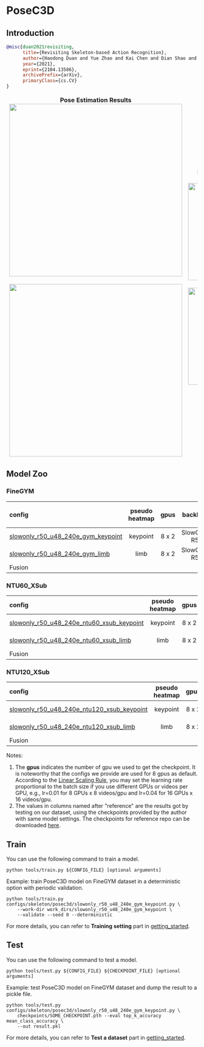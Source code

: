 # PoseC3D

## Introduction

<!-- [ALGORITHM] -->

```BibTeX
@misc{duan2021revisiting,
      title={Revisiting Skeleton-based Action Recognition},
      author={Haodong Duan and Yue Zhao and Kai Chen and Dian Shao and Dahua Lin and Bo Dai},
      year={2021},
      eprint={2104.13586},
      archivePrefix={arXiv},
      primaryClass={cs.CV}
}
```

<table>
<thead>
  <tr>
    <td>
<div align="center">
  <b> Pose Estimation Results </b>
  <br/>
  <img src="https://user-images.githubusercontent.com/34324155/116529341-6fc95080-a90f-11eb-8f0d-57fdb35d1ba4.gif" width="455"/>
  <br/>
  <br/>
  <img src="https://user-images.githubusercontent.com/34324155/116531676-04cd4900-a912-11eb-8db4-a93343bedd01.gif" width="455"/>
</div></td>
    <td>
<div align="center">
  <b> Keypoint Heatmap Volume Visualization </b>
  <br/>
  <img src="https://user-images.githubusercontent.com/34324155/116529336-6dff8d00-a90f-11eb-807e-4d9168997655.gif" width="256"/>
  <br/>
  <br/>
  <img src="https://user-images.githubusercontent.com/34324155/116531658-00a12b80-a912-11eb-957b-561c280a86da.gif" width="256"/>
</div></td>
    <td>
<div align="center">
  <b> Limb Heatmap Volume Visualization </b>
  <br/>
  <img src="https://user-images.githubusercontent.com/34324155/116529322-6a6c0600-a90f-11eb-81df-6fbb36230bd0.gif" width="256"/>
  <br/>
  <br/>
  <img src="https://user-images.githubusercontent.com/34324155/116531649-fed76800-a911-11eb-8ca9-0b4e58f43ad9.gif" width="256"/>
</div></td>
  </tr>
</thead>
</table>

## Model Zoo

### FineGYM

|config |pseudo heatmap | gpus | backbone | Mean Top-1 | ckpt | log| json|
|:--|:--:|:--:|:--:|:--:|:--:|:--:|:-:|
|[slowonly_r50_u48_240e_gym_keypoint](/configs/skeleton/posec3d/slowonly_r50_u48_240e_gym_keypoint.py) |keypoint |8 x 2| SlowOnly-R50 |93.7 | [ckpt](https://download.openmmlab.com/mmaction/skeleton/posec3d/slowonly_r50_u48_240e_gym_keypoint/slowonly_r50_u48_240e_gym_keypoint-b07a98a0.pth) | [log](https://download.openmmlab.com/mmaction/skeleton/posec3d/slowonly_r50_u48_240e_gym_keypoint/slowonly_r50_u48_240e_gym_keypoint.log) | [json](https://download.openmmlab.com/mmaction/skeleton/posec3d/slowonly_r50_u48_240e_gym_keypoint/slowonly_r50_u48_240e_gym_keypoint.json) |
|[slowonly_r50_u48_240e_gym_limb](/configs/skeleton/posec3d/slowonly_r50_u48_240e_gym_limb.py) |limb |8 x 2| SlowOnly-R50 |94.0 | [ckpt](https://download.openmmlab.com/mmaction/skeleton/posec3d/slowonly_r50_u48_240e_gym_limb/slowonly_r50_u48_240e_gym_limb-c0d7b482.pth) | [log](https://download.openmmlab.com/mmaction/skeleton/posec3d/slowonly_r50_u48_240e_gym_limb/slowonly_r50_u48_240e_gym_limb.log) | [json](https://download.openmmlab.com/mmaction/skeleton/posec3d/slowonly_r50_u48_240e_gym_limb/slowonly_r50_u48_240e_gym_limb.json) |
|Fusion | ||  |94.3 |  | | |

### NTU60_XSub

| config                                                       | pseudo heatmap | gpus  |   backbone   | Top-1 |                             ckpt                             |                             log                              |                             json                             |
| :----------------------------------------------------------- | :------------: | :---: | :----------: | :---: | :----------------------------------------------------------: | :----------------------------------------------------------: | :----------------------------------------------------------: |
| [slowonly_r50_u48_240e_ntu60_xsub_keypoint](/configs/skeleton/posec3d/slowonly_r50_u48_240e_ntu60_xsub_keypoint.py) |    keypoint    | 8 x 2 | SlowOnly-R50 | 93.7  | [ckpt](https://download.openmmlab.com/mmaction/skeleton/posec3d/slowonly_r50_u48_240e_ntu60_xsub_keypoint/slowonly_r50_u48_240e_ntu60_xsub_keypoint-f3adabf1.pth) | [log](https://download.openmmlab.com/mmaction/skeleton/posec3d/slowonly_r50_u48_240e_ntu60_xsub_keypoint/slowonly_r50_u48_240e_ntu60_xsub_keypoint.log) | [json](https://download.openmmlab.com/mmaction/skeleton/posec3d/slowonly_r50_u48_240e_ntu60_xsub_keypoint/slowonly_r50_u48_240e_ntu60_xsub_keypoint.json) |
| [slowonly_r50_u48_240e_ntu60_xsub_limb](/configs/skeleton/posec3d/slowonly_r50_u48_240e_ntu60_xsub_limb.py) |      limb      | 8 x 2 | SlowOnly-R50 | 93.4  | [ckpt](https://download.openmmlab.com/mmaction/skeleton/posec3d/slowonly_r50_u48_240e_ntu60_xsub_limb/slowonly_r50_u48_240e_ntu60_xsub_limb-1d69006a.pth) | [log](https://download.openmmlab.com/mmaction/skeleton/posec3d/slowonly_r50_u48_240e_ntu60_xsub_limb/slowonly_r50_u48_240e_ntu60_xsub_limb.log) | [json](https://download.openmmlab.com/mmaction/skeleton/posec3d/slowonly_r50_u48_240e_ntu60_xsub_limb/slowonly_r50_u48_240e_ntu60_xsub_limb.json) |
| Fusion                                                       |                |       |              | 94.1  |                                                              |                                                              |                                                              |

### NTU120_XSub

| config                                                       | pseudo heatmap | gpus  |   backbone   | Top-1 |                             ckpt                             |                             log                              |                             json                             |
| :----------------------------------------------------------- | :------------: | :---: | :----------: | :---: | :----------------------------------------------------------: | :----------------------------------------------------------: | :----------------------------------------------------------: |
| [slowonly_r50_u48_240e_ntu120_xsub_keypoint](/configs/skeleton/posec3d/slowonly_r50_u48_240e_ntu120_xsub_keypoint.py) |    keypoint    | 8 x 2 | SlowOnly-R50 | 86.3  | [ckpt](https://download.openmmlab.com/mmaction/skeleton/posec3d/slowonly_r50_u48_240e_ntu120_xsub_keypoint/slowonly_r50_u48_240e_ntu120_xsub_keypoint-6736b03f.pth) | [log](https://download.openmmlab.com/mmaction/skeleton/posec3d/slowonly_r50_u48_240e_ntu120_xsub_keypoint/slowonly_r50_u48_240e_ntu120_xsub_keypoint.log) | [json](https://download.openmmlab.com/mmaction/skeleton/posec3d/slowonly_r50_u48_240e_ntu120_xsub_keypoint/slowonly_r50_u48_240e_ntu120_xsub_keypoint.json) |
| [slowonly_r50_u48_240e_ntu120_xsub_limb](/configs/skeleton/posec3d/slowonly_r50_u48_240e_ntu120_xsub_limb.py) |      limb      | 8 x 2 | SlowOnly-R50 | 85.7  | [ckpt](https://download.openmmlab.com/mmaction/skeleton/posec3d/slowonly_r50_u48_240e_ntu120_xsub_limb/slowonly_r50_u48_240e_ntu120_xsub_limb-803c2317.pth?) | [log](https://download.openmmlab.com/mmaction/skeleton/posec3d/slowonly_r50_u48_240e_ntu120_xsub_limb/slowonly_r50_u48_240e_ntu120_xsub_limb.log) | [json](https://download.openmmlab.com/mmaction/skeleton/posec3d/slowonly_r50_u48_240e_ntu120_xsub_limb/slowonly_r50_u48_240e_ntu120_xsub_limb.json) |
| Fusion                                                       |                |       |              | 86.9  |                                                              |                                                              |                                                              |

Notes:

1. The **gpus** indicates the number of gpu we used to get the checkpoint. It is noteworthy that the configs we provide are used for 8 gpus as default.
   According to the [Linear Scaling Rule](https://arxiv.org/abs/1706.02677), you may set the learning rate proportional to the batch size if you use different GPUs or videos per GPU,
   e.g., lr=0.01 for 8 GPUs x 8 videos/gpu and lr=0.04 for 16 GPUs x 16 videos/gpu.
2. The values in columns named after "reference" are the results got by testing on our dataset, using the checkpoints provided by the author with same model settings. The checkpoints for reference repo can be downloaded [here](https://drive.google.com/drive/folders/1sFfmP3yrfc7IzRshEELOby7-aEoymIFL?usp=sharing).

## Train

You can use the following command to train a model.

```shell
python tools/train.py ${CONFIG_FILE} [optional arguments]
```

Example: train PoseC3D model on FineGYM dataset in a deterministic option with periodic validation.

```shell
python tools/train.py configs/skeleton/posec3d/slowonly_r50_u48_240e_gym_keypoint.py \
    --work-dir work_dirs/slowonly_r50_u48_240e_gym_keypoint \
    --validate --seed 0 --deterministic
```

For more details, you can refer to **Training setting** part in [getting_started](/docs/getting_started.md#training-setting).

## Test

You can use the following command to test a model.

```shell
python tools/test.py ${CONFIG_FILE} ${CHECKPOINT_FILE} [optional arguments]
```

Example: test PoseC3D model on FineGYM dataset and dump the result to a pickle file.

```shell
python tools/test.py configs/skeleton/posec3d/slowonly_r50_u48_240e_gym_keypoint.py \
    checkpoints/SOME_CHECKPOINT.pth --eval top_k_accuracy mean_class_accuracy \
    --out result.pkl
```

For more details, you can refer to **Test a dataset** part in [getting_started](/docs/getting_started.md#test-a-dataset).
